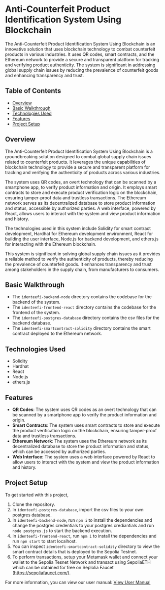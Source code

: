 # Anti-Counterfeit Product Identification System Using Blockchain

The Anti-Counterfeit Product Identification System Using Blockchain is an innovative solution that uses blockchain technology to combat counterfeit products in various industries. It uses QR codes, smart contracts, and the Ethereum network to provide a secure and transparent platform for tracking and verifying product authenticity. The system is significant in addressing global supply chain issues by reducing the prevalence of counterfeit goods and enhancing transparency and trust. 

## Table of Contents
- [Overview](#overview)
- [Basic Walkthrough](#basic-walkthrough)
- [Technologies Used](#technologies-used)
- [Features](#features)
- [Project Setup](#project-setup)

## Overview
The Anti-Counterfeit Product Identification System Using Blockchain is a groundbreaking solution designed to combat global supply chain issues related to counterfeit products. It leverages the unique capabilities of blockchain technology to provide a secure and transparent platform for tracking and verifying the authenticity of products across various industries.

The system uses QR codes, an overt technology that can be scanned by a smartphone app, to verify product information and origin. It employs smart contracts to store and execute product verification logic on the blockchain, ensuring tamper-proof data and trustless transactions. The Ethereum network serves as its decentralized database to store product information and status, accessible by authorized parties. A web interface, powered by React, allows users to interact with the system and view product information and history.

The technologies used in this system include Solidity for smart contract development, Hardhat for Ethereum development environment, React for building the user interface, Node.js for backend development, and ethers.js for interacting with the Ethereum blockchain.

This system is significant in solving global supply chain issues as it provides a reliable method to verify the authenticity of products, thereby reducing the prevalence of counterfeit goods. It enhances transparency and trust among stakeholders in the supply chain, from manufacturers to consumers. 

## Basic Walkthrough
- The `identeefi-backend-node` directory contains the codebase for the backend of the system.
- The `identeefi-frontend-react` directory contains the codebase for the frontend of the system.
- The `identeefi-postgres-database` directory contains the csv files for the backend database.
- The `identeefi-smartcontract-solidity` directory contains the smart contract deployed to the Ethereum network.

## Technologies Used
- Solidity
- Hardhat
- React
- Node.js
- ethers.js

## Features
- **QR Codes**: The system uses QR codes as an overt technology that can be scanned by a smartphone app to verify the product information and origin.
- **Smart Contracts**: The system uses smart contracts to store and execute the product verification logic on the blockchain, ensuring tamper-proof data and trustless transactions.
- **Ethereum Network**: The system uses the Ethereum network as its decentralized database to store the product information and status, which can be accessed by authorized parties.
- **Web Interface**: The system uses a web interface powered by React to allow users to interact with the system and view the product information and history.

## Project Setup
To get started with this project, 
1. Clone the repository.
2. In `identeefi-postgres-database`, import the csv files to your own postgres database.
3. In `identeefi-backend-node`, run `npm i` to install the dependencies and change the postgres credentials to your postgres crediantials and run `node postgres.js` to start the backend execution.
4. In `identeefi-frontend-react`, run `npm i` to install the dependencies and run `npm start` to start localhost.
5. You can inspect `identeefi-smartcontract-solidity` directory to view the smart contract details that is deployed to the Sepolia Testnet.
6. To perform transactions, setup your Metamask wallet and connect your wallet to the Sepolia Tesnet Network and transact using SepoliaETH which can be obtained for free on Seplolia Faucet (https://sepoliafaucet.com/).

For more information, you can view our user manual:
[View User Manual](/user-manual.pdf)



